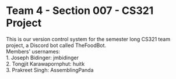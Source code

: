 # Team 4 - Section 007 - CS321 Project
This is our version control system for the semester long CS321 team project, a Discord bot called TheFoodBot.  
Members' usernames:  
          1. Joseph Bidinger: jmbidinger  
          2. Tongjit Karawapornphut: huitk  
          3. Prakreet Singh: AssemblingPanda

